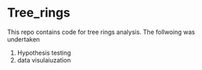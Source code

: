 # Tree_rings
This repo contains code for tree rings analysis. The follwoing was undertaken

1. Hypothesis testing
2. data visulaiuzation

